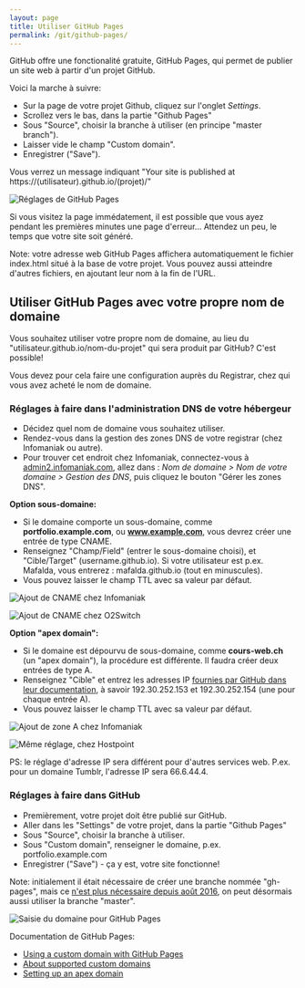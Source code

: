 ```yaml
---
layout: page
title: Utiliser GitHub Pages
permalink: /git/github-pages/
---
```


GitHub offre une fonctionalité gratuite, GitHub Pages, qui permet de publier un site web à partir d'un projet GitHub.

Voici la marche à suivre:

- Sur la page de votre projet Github, cliquez sur l'onglet *Settings*.
- Scrollez vers le bas, dans la partie "Github Pages"
- Sous "Source", choisir la branche à utiliser (en principe "master branch").
- Laisser vide le champ "Custom domain".
- Enregistrer ("Save").

Vous verrez un message indiquant "Your site is published at https://(utilisateur).github.io/(projet)/"

![Réglages de GitHub Pages](/cours-divers/img/reglages-github-pages.png)

Si vous visitez la page immédatement, il est possible que vous ayez pendant les premières minutes une page d'erreur... Attendez un peu, le temps que votre site soit généré.

Note: votre adresse web GitHub Pages affichera automatiquement le fichier index.html situé à la base de votre projet. Vous pouvez aussi atteindre d'autres fichiers, en ajoutant leur nom à la fin de l'URL.

## Utiliser GitHub Pages avec votre propre nom de domaine

Vous souhaitez utiliser votre propre nom de domaine, au lieu du "utilisateur.github.io/nom-du-projet" qui sera produit par GitHub? C'est possible!

Vous devez pour cela faire une configuration auprès du Registrar, chez qui vous avez acheté le nom de domaine. 

### Réglages à faire dans l'administration DNS de votre hébergeur

- Décidez quel nom de domaine vous souhaitez utiliser. 
- Rendez-vous dans la gestion des zones DNS de votre registrar (chez Infomaniak ou autre).
- Pour trouver cet endroit chez Infomaniak, connectez-vous à [admin2.infomaniak.com](https://admin2.infomaniak.com/), allez dans : *Nom de domaine > Nom de votre domaine > Gestion des DNS*, puis cliquez le bouton "Gérer les zones DNS".

**Option sous-domaine:**

- Si le domaine comporte un sous-domaine, comme **portfolio.example.com**, ou **www.example.com**, vous devrez créer une entrée de type CNAME.
- Renseignez "Champ/Field" (entrer le sous-domaine choisi), et "Cible/Target" (username.github.io). Si votre utilisateur est p.ex. Mafalda, vous entrerez : mafalda.github.io (tout en minuscules).
- Vous pouvez laisser le champ TTL avec sa valeur par défaut.

![Ajout de CNAME chez Infomaniak](/cours-divers/img/github-dns-cname.png)

![Ajout de CNAME chez O2Switch](/cours-divers/img/git-cname-o2switch.png)

**Option "apex domain":**

- Si le domaine est dépourvu de sous-domaine, comme **cours-web.ch** (un "apex domain"), la procédure est différente. Il faudra créer deux entrées de type A.
- Renseignez "Cible" et entrez les adresses IP [fournies par GitHub dans leur documentation](https://help.github.com/articles/setting-up-an-apex-domain/), à savoir 192.30.252.153 et 192.30.252.154 (une pour chaque entrée A).
- Vous pouvez laisser le champ TTL avec sa valeur par défaut.

![Ajout de zone A chez Infomaniak](/cours-divers/img/git-apex-infomaniak.png)

![Même réglage, chez Hostpoint](/cours-divers/img/git-apex-hostpoint.png)

PS: le réglage d'adresse IP sera différent pour d'autres services web. P.ex. pour un domaine Tumblr, l'adresse IP sera 66.6.44.4.

### Réglages à faire dans GitHub

- Premièrement, votre projet doit être publié sur GitHub.
- Aller dans les "Settings" de votre projet, dans la partie "Github Pages"
- Sous "Source", choisir la branche à utiliser.
- Sous "Custom domain", renseigner le domaine, p.ex. portfolio.example.com
- Enregistrer ("Save") - ça y est, votre site fonctionne!

Note: initialement il était nécessaire de créer une branche nommée "gh-pages", mais ce [n'est plus nécessaire depuis août 2016](https://github.com/blog/2228-simpler-github-pages-publishing), on peut désormais aussi utiliser la branche "master".

![Saisie du domaine pour GitHub Pages](/cours-divers/img/github-custom-pages.png)

Documentation de GitHub Pages: 

* [Using a custom domain with GitHub Pages](https://help.github.com/articles/using-a-custom-domain-with-github-pages/)
* [About supported custom domains](https://help.github.com/articles/about-supported-custom-domains/)
* [Setting up an apex domain](https://help.github.com/articles/setting-up-an-apex-domain-and-www-subdomain/)
